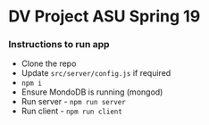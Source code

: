 # DV Project ASU Spring 19

### Instructions to run app
* Clone the repo
* Update ```src/server/config.js``` if required
* ```npm i```
* Ensure MondoDB is running (mongod)
* Run server - ```npm run server```
* Run client - ```npm run client```